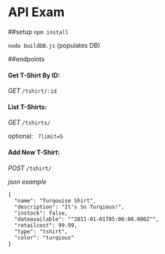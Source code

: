 # API Exam

##setup
 ```npm install```


  ``` node buildDB.js ``` (populates DB)

##endpoints

#### Get T-Shirt By ID:

 *GET* ```/tshirt/:id```


#### List T-Shirts:
*GET* ```/tshirts/```

optional: ``` ?limit=5```


#### Add New T-Shirt:
*POST* ```/tshirt/```

*json example*
```
{
  "name": "Turqouise Shirt",
  "description": "It's So Turqious!",
  "instock": false,
  "dateavailable": ""2011-01-01T05:00:00.000Z"",
  "retailcost": 99.99,
  "type": "tshirt",
  "color": "turqious"
}

```

